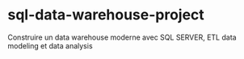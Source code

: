 # sql-data-warehouse-project
Construire un data warehouse moderne avec SQL SERVER, ETL data modeling et data analysis
